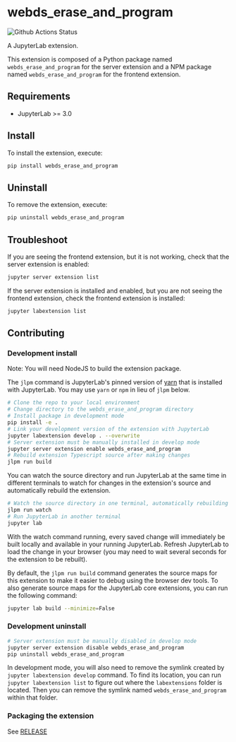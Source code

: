 # webds_erase_and_program

![Github Actions Status](https://github.com/github_username/webds_erase_and_program/workflows/Build/badge.svg)

A JupyterLab extension.


This extension is composed of a Python package named `webds_erase_and_program`
for the server extension and a NPM package named `webds_erase_and_program`
for the frontend extension.


## Requirements

* JupyterLab >= 3.0

## Install

To install the extension, execute:

```bash
pip install webds_erase_and_program
```

## Uninstall

To remove the extension, execute:

```bash
pip uninstall webds_erase_and_program
```


## Troubleshoot

If you are seeing the frontend extension, but it is not working, check
that the server extension is enabled:

```bash
jupyter server extension list
```

If the server extension is installed and enabled, but you are not seeing
the frontend extension, check the frontend extension is installed:

```bash
jupyter labextension list
```


## Contributing

### Development install

Note: You will need NodeJS to build the extension package.

The `jlpm` command is JupyterLab's pinned version of
[yarn](https://yarnpkg.com/) that is installed with JupyterLab. You may use
`yarn` or `npm` in lieu of `jlpm` below.

```bash
# Clone the repo to your local environment
# Change directory to the webds_erase_and_program directory
# Install package in development mode
pip install -e .
# Link your development version of the extension with JupyterLab
jupyter labextension develop . --overwrite
# Server extension must be manually installed in develop mode
jupyter server extension enable webds_erase_and_program
# Rebuild extension Typescript source after making changes
jlpm run build
```

You can watch the source directory and run JupyterLab at the same time in different terminals to watch for changes in the extension's source and automatically rebuild the extension.

```bash
# Watch the source directory in one terminal, automatically rebuilding when needed
jlpm run watch
# Run JupyterLab in another terminal
jupyter lab
```

With the watch command running, every saved change will immediately be built locally and available in your running JupyterLab. Refresh JupyterLab to load the change in your browser (you may need to wait several seconds for the extension to be rebuilt).

By default, the `jlpm run build` command generates the source maps for this extension to make it easier to debug using the browser dev tools. To also generate source maps for the JupyterLab core extensions, you can run the following command:

```bash
jupyter lab build --minimize=False
```

### Development uninstall

```bash
# Server extension must be manually disabled in develop mode
jupyter server extension disable webds_erase_and_program
pip uninstall webds_erase_and_program
```

In development mode, you will also need to remove the symlink created by `jupyter labextension develop`
command. To find its location, you can run `jupyter labextension list` to figure out where the `labextensions`
folder is located. Then you can remove the symlink named `webds_erase_and_program` within that folder.

### Packaging the extension

See [RELEASE](RELEASE.md)
